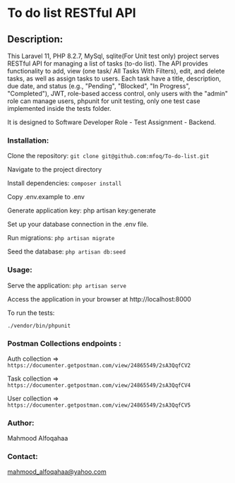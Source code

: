 # To do list RESTful API

## Description:

This Laravel 11, PHP 8.2.7, MySql, sqlite(For Unit test only) project serves RESTful API for managing a list of tasks (to-do list).
The API provides functionality to add, view (one task/ All Tasks With Filters), edit, and delete tasks, as well as assign tasks to users. Each task have a title, description, due date, and status (e.g.,
"Pending", "Blocked", "In Progress", "Completed"), JWT, role-based access control, only users with the "admin" role can manage users, phpunit for unit testing, only one test case implemented inside the tests folder.

It is designed to Software Developer Role - Test Assignment - Backend.

### Installation:

Clone the repository: `git clone git@github.com:mfoq/To-do-list.git`

Navigate to the project directory

Install dependencies: `composer install`

Copy .env.example to .env

Generate application key: php artisan key:generate

Set up your database connection in the .env file.

Run migrations: `php artisan migrate`

Seed the database: `php artisan db:seed`


### Usage:

Serve the application: `php artisan serve`

Access the application in your browser at http://localhost:8000

To run the tests:

`./vendor/bin/phpunit`

### Postman Collections endpoints :
Auth collection => `https://documenter.getpostman.com/view/24865549/2sA3QqfCV2` 

Task collection => `https://documenter.getpostman.com/view/24865549/2sA3QqfCV4` 

User collection => `https://documenter.getpostman.com/view/24865549/2sA3QqfCV5` 

### Author:

Mahmood Alfoqahaa

### Contact:

mahmood_alfoqahaa@yahoo.com

